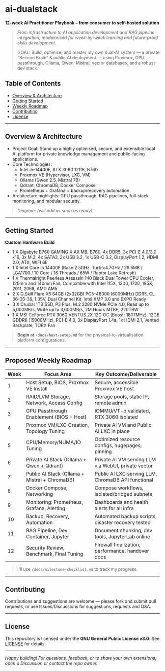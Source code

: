 # ai-dualstack

**12-week AI Practitioner Playbook – from consumer to self-hosted solution**

> *From infrastructure to AI application development and RAG pipeline integration, modularised for week-by-week learning and future-proof skills development.*
>
> GOAL: Build, optimise, and master my own dual-AI system — a private “Second Brain” & public AI deployment — using Proxmox, GPU passthrough, Ollama, Qwen, Mistral, vector databases, and a robust dev stack.  
>  


## Table of Contents

- [Overview & Architecture](#overview--architecture)
- [Getting Started](#getting-started)
- [Weekly Roadmap](#planned-weekly-roadmap)
- [Contributing](#contributing)
- [License](#license)

---

## Overview & Architecture

- Project Goal: Stand up a highly optimised, secure, and extensible local AI platform for private knowledge management and public-facing applications.
- Core Technologies:  
  - Intel i5-14400F, RTX 3060 12GB, B760  
  - Proxmox VE (Hypervisor, LXC, VM)  
  - Ollama (Qwen 2.5, Mistral 7B)  
  - Qdrant, ChromaDB, Docker Compose  
  - Prometheus + Grafana + backup/recovery automation  
- Architecture highlights: GPU passthrough, RAG pipelines, full-stack monitoring, and modular security.

> _*Diagram: (will add as soon as ready)*_

---

## Getting Started

**Custom Hardware Build**
 - 1 X Gigabyte B760 GAMING X AX MB, B760, 4x DDR5, 3x PCI-E 4.0/3.0 x16, 3x M.2, 4x SATA3, 2x USB 3.2, 1x USB-C 3.2, DisplayPort 1.2, HDMI 2.0, ATX, WIFI 6E
 - 1 X Intel Core i5 14400F (Base:2.5GHz, Turbo:4.7GHz / 29.5MB / LGA1700 / 10 Core / 16 Threads / 65W / Raptor Lake Refresh)
  - 1 X Thermalright Peerless Assassin 140 Black Dual Tower CPU Cooler, 120mm and 140mm Fan, Compatible with Intel 115X, 1200, 1700, 185X, 2011, 2066, AMD AM5
 - 2 X G.Skill Flare X5 64GB (2x32GB) PC5-48000 (6000MHz) DDR5, CL 36-36-36, 1.35V, Dual Channel Kit, Intel XMP 3.0 and EXPO Ready
 - 3 X Crucial 1TB SSD, P3 Plus, M.2 2280 NVMe PCIe 4.0, Read up to 5,000MB/s, Write up to 3,600MB/s, 2M Hours MTBF, 220TBW
 - 1 X MSI GeForce RTX 3060 VENTUS 2X 12G OC (Boost: 1807MHz), 12GB GDDR6 (15000MHz), PCI-E 4.0, 3x DisplayPort 1.4a, 1x HDMI 2.1, Vented Backplate, TORX Fan

> **Begin at `/docs/host-setup.md`** for the physical-to-virtualisation platform configurations.

---

## Proposed Weekly Roadmap

| Week | Focus Area | Key Outcome/Deliverable |
| ----- | ----- | ----- |
| 1 | Host Setup, BIOS, Proxmox VE Install | Secure, accessible Proxmox VE host |
| 2 | RAID/LVM Storage, Network, Access Config | Storage pools, static IP, remote admin |
| 3 | GPU Passthrough Enablement (BIOS \+ Host) | IOMMU/VT-d validated, RTX 3060 isolated |
| 4 | Proxmox VM/LXC Creation, Topology Tuning | Private AI VM and Public AI LXC in place |
| 5 | CPU/Memory/NUMA/IO Tuning | Optimized resource configs, hugepages, pinning |
| 6 | Private AI Stack (Ollama \+ Qwen \+ Qdrant) | Private AI VM serving LLM via WebUI, private vector |
| 7 | Public AI Stack (Ollama \+ Mistral \+ ChromaDB) | Public AI LXC serving LLM, ChromaDB API functional |
| 8 | Docker Compose, Networking | Compose workflows, isolated/bridged subnets |
| 9 | Monitoring: Prometheus, Grafana, Alerting | Dashboards and health alerts for all infra |
| 10 | Backup, Recovery, Automation | Automated backup scripts, disaster recovery tested |
| 11 | RAG Pipeline, Dev Container, Jupyter | Document chunking, dev tools, JupyterLab online |
| 12 | Security Review, Benchmark, Final Tuning | Firewall finalization, performance, handover docs |

> I'll use `/docs/milestone-checklist.md` to track my progress.

---

## Contributing

Contributions and suggestions are welcome — please fork and submit pull requests, or use Issues/Discussions for suggestions, requests and Q&A.

---

## License

This repository is licensed under the **GNU General Public License v3.0**. See [LICENSE](LICENSE) for details.

---

*Happy building! For questions, feedback, or to share your own extensions, open a Discussion or contact the repo owner.*
